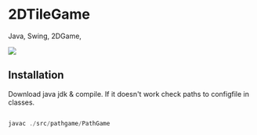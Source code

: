 # 2DTileGame
Java, Swing, 2DGame,

![](Mission-to-Mars-Game.gif)


## Installation

Download java jdk & compile.
If it doesn't work check paths to configfile in classes.

```Java

javac ./src/pathgame/PathGame

```
